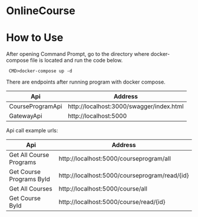 # OnlineCourse

# How to Use
 After opening Command Prompt, go to the directory where docker-compose file is located and run the code below.
```
 CMD>docker-compose up -d

 ```

 There are endpoints after running program with docker compose.

 
| Api | Address |
| --- | --- |
| CourseProgramApi |  http://localhost:3000/swagger/index.html |
| GatewayApi |    http://localhost:5000|

Api call example urls:

| Api | Address |
| --- | --- |
| Get All Course Programs |   http://localhost:5000/courseprogram/all  |
| Get Course Programs ById |   http://localhost:5000/courseprogram/read/{id}  |
| Get All Courses | http://localhost:5000/course/all |
| Get Course ById |   http://localhost:5000/course/read/{id}  |


